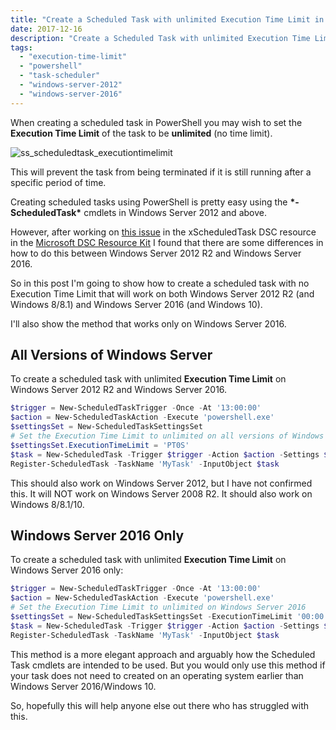 ```yaml
---
title: "Create a Scheduled Task with unlimited Execution Time Limit in PowerShell"
date: 2017-12-16
description: "Create a Scheduled Task with unlimited Execution Time Limit in PowerShell"
tags:
  - "execution-time-limit"
  - "powershell"
  - "task-scheduler"
  - "windows-server-2012"
  - "windows-server-2016"
---
```


When creating a scheduled task in PowerShell you may wish to set the **Execution Time Limit** of the task to be **unlimited** (no time limit).

![ss_scheduledtask_executiontimelimit](/assets/images/blog/ss_scheduledtask_executiontimelimit.png)

This will prevent the task from being terminated if it is still running after a specific period of time.

Creating scheduled tasks using PowerShell is pretty easy using the **\*-ScheduledTask\*** cmdlets in Windows Server 2012 and above.

However, after working on [this issue](https://github.com/PowerShell/xComputerManagement/issues/115) in the xScheduledTask DSC resource in the [Microsoft DSC Resource Kit](https://blogs.msdn.microsoft.com/powershell/tag/dsc-resource-kit/) I found that there are some differences in how to do this between Windows Server 2012 R2 and Windows Server 2016.

So in this post I'm going to show how to create a scheduled task with no Execution Time Limit that will work on both Windows Server 2012 R2 (and Windows 8/8.1) and Windows Server 2016 (and Windows 10).

I'll also show the method that works only on Windows Server 2016.

## All Versions of Windows Server

To create a scheduled task with unlimited **Execution Time Limit** on Windows Server 2012 R2 and Windows Server 2016.

```powershell
$trigger = New-ScheduledTaskTrigger -Once -At '13:00:00'
$action = New-ScheduledTaskAction -Execute 'powershell.exe'
$settingsSet = New-ScheduledTaskSettingsSet
# Set the Execution Time Limit to unlimited on all versions of Windows Server
$settingsSet.ExecutionTimeLimit = 'PT0S'
$task = New-ScheduledTask -Trigger $trigger -Action $action -Settings $settingsSet
Register-ScheduledTask -TaskName 'MyTask' -InputObject $task
```

This should also work on Windows Server 2012, but I have not confirmed this. It will NOT work on Windows Server 2008 R2. It should also work on Windows 8/8.1/10.

## Windows Server 2016 Only

To create a scheduled task with unlimited **Execution Time Limit** on Windows Server 2016 only:

```powershell
$trigger = New-ScheduledTaskTrigger -Once -At '13:00:00'
$action = New-ScheduledTaskAction -Execute 'powershell.exe'
# Set the Execution Time Limit to unlimited on Windows Server 2016
$settingsSet = New-ScheduledTaskSettingsSet -ExecutionTimeLimit '00:00:00'
$task = New-ScheduledTask -Trigger $trigger -Action $action -Settings $settingsSet
Register-ScheduledTask -TaskName 'MyTask' -InputObject $task
```

This method is a more elegant approach and arguably how the Scheduled Task cmdlets are intended to be used. But you would only use this method if your task does not need to created on an operating system earlier than Windows Server 2016/Windows 10.

So, hopefully this will help anyone else out there who has struggled with this.
